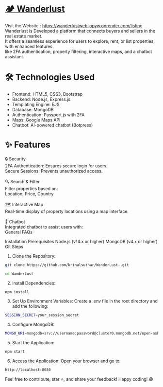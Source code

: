 # [🏕️ Wanderlust](https://wanderlustweb-opyw.onrender.com/listing)
Visit the Website : https://wanderlustweb-opyw.onrender.com/listing<br/>
Wanderlust is Developed a platform that connects buyers and sellers in the real estate market. <br/>It offers a seamless experience for users to explore, rent, or list properties, with enhanced features <br/>like 2FA authentication, property filtering, interactive maps, and a chatbot assistant.

# 🛠️ Technologies Used
- Frontend: HTML5, CSS3, Bootstrap<br/>
- Backend: Node.js, Express.js<br/>
- Templating Engine: EJS<br/>
- Database: MongoDB<br/>
- Authentication: Passport.js with 2FA<br/>
- Maps: Google Maps API <br/>
- Chatbot: AI-powered chatbot (Botpress)<br/>

# ✨ Features
🔒 Security<br/>
2FA Authentication: Ensures secure login for users.<br/>
Secure Sessions: Prevents unauthorized access.<br/><br/>
🔍 Search & Filter<br/>
Filter properties based on:<br/>
Location, Price, Country<br/><br/>
🗺️ Interactive Map<br/>
Real-time display of property locations using a map interface.<br/><br/>
🤖 Chatbot<br/>
Integrated chatbot to assist users with:<br/>
General FAQs<br/>

Installation
Prerequisites
Node.js (v14.x or higher)
MongoDB (v4.x or higher)
Git
Steps
1. Clone the Repository:

```bash
git clone https://github.com/krinalsuthar/WanderLust-.git
```
```bash
cd WanderLust-
```

2. Install Dependencies:
```bash
npm install
```
3. Set Up Environment Variables: Create a .env file in the root directory and add the following:
```bash
SESSION_SECRET=your_session_secret
```
4. Configure MongoDB:
```bash
MONGO_URI=mongodb+srv://username:password@cluster0.mongodb.net/open-ashram?retryWrites=true&w=majority
```
5. Start the Application:
```bash
npm start
```
6. Access the Application: Open your browser and go to:
```badh
http://localhost:8080
```

Feel free to contribute, star ⭐, and share your feedback! Happy coding! 😃

